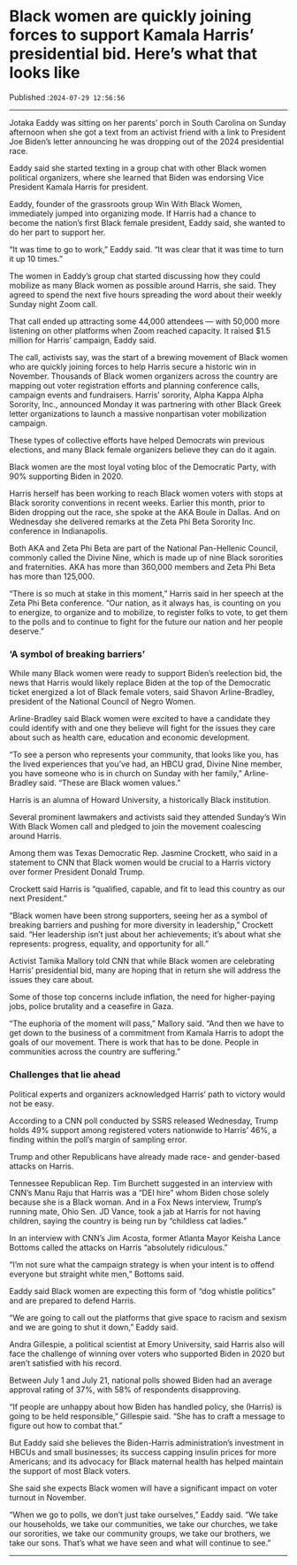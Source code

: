# Black women are quickly joining forces to support Kamala Harris’ presidential bid. Here’s what that looks like

Published :`2024-07-29 12:56:56`

---

Jotaka Eaddy was sitting on her parents’ porch in South Carolina on Sunday afternoon when she got a text from an activist friend with a link to President Joe Biden’s letter announcing he was dropping out of the 2024 presidential race.

Eaddy said she started texting in a group chat with other Black women political organizers, where she learned that Biden was endorsing Vice President Kamala Harris for president.

Eaddy, founder of the grassroots group Win With Black Women, immediately jumped into organizing mode. If Harris had a chance to become the nation’s first Black female president, Eaddy said, she wanted to do her part to support her.

“It was time to go to work,” Eaddy said. “It was clear that it was time to turn it up 10 times.”

The women in Eaddy’s group chat started discussing how they could mobilize as many Black women as possible around Harris, she said. They agreed to spend the next five hours spreading the word about their weekly Sunday night Zoom call.

That call ended up attracting some 44,000 attendees — with 50,000 more listening on other platforms when Zoom reached capacity. It raised $1.5 million for Harris’ campaign, Eaddy said.

The call, activists say, was the start of a brewing movement of Black women who are quickly joining forces to help Harris secure a historic win in November. Thousands of Black women organizers across the country are mapping out voter registration efforts and planning conference calls, campaign events and fundraisers. Harris’ sorority, Alpha Kappa Alpha Sorority, Inc., announced Monday it was partnering with other Black Greek letter organizations to launch a massive nonpartisan voter mobilization campaign.

These types of collective efforts have helped Democrats win previous elections, and many Black female organizers believe they can do it again.

Black women are the most loyal voting bloc of the Democratic Party, with 90% supporting Biden in 2020.

Harris herself has been working to reach Black women voters with stops at Black sorority conventions in recent weeks. Earlier this month, prior to Biden dropping out the race, she spoke at the AKA Boule in Dallas. And on Wednesday she delivered remarks at the Zeta Phi Beta Sorority Inc. conference in Indianapolis.

Both AKA and Zeta Phi Beta are part of the National Pan-Hellenic Council, commonly called the Divine Nine, which is made up of nine Black sororities and fraternities. AKA has more than 360,000 members and Zeta Phi Beta has more than 125,000.

“There is so much at stake in this moment,” Harris said in her speech at the Zeta Phi Beta conference. “Our nation, as it always has, is counting on you to energize, to organize and to mobilize, to register folks to vote, to get them to the polls and to continue to fight for the future our nation and her people deserve.”

### ‘A symbol of breaking barriers’

While many Black women were ready to support Biden’s reelection bid, the news that Harris would likely replace Biden at the top of the Democratic ticket energized a lot of Black female voters, said Shavon Arline-Bradley, president of the National Council of Negro Women.

Arline-Bradley said Black women were excited to have a candidate they could identify with and one they believe will fight for the issues they care about such as health care, education and economic development.

“To see a person who represents your community, that looks like you, has the lived experiences that you’ve had, an HBCU grad, Divine Nine member, you have someone who is in church on Sunday with her family,” Arline-Bradley said. “These are Black women values.”

Harris is an alumna of Howard University, a historically Black institution.

Several prominent lawmakers and activists said they attended Sunday’s Win With Black Women call and pledged to join the movement coalescing around Harris.

Among them was Texas Democratic Rep. Jasmine Crockett, who said in a statement to CNN that Black women would be crucial to a Harris victory over former President Donald Trump.

Crockett said Harris is “qualified, capable, and fit to lead this country as our next President.”

“Black women have been strong supporters, seeing her as a symbol of breaking barriers and pushing for more diversity in leadership,” Crockett said. “Her leadership isn’t just about her achievements; it’s about what she represents: progress, equality, and opportunity for all.”

Activist Tamika Mallory told CNN that while Black women are celebrating Harris’ presidential bid, many are hoping that in return she will address the issues they care about.

Some of those top concerns include inflation, the need for higher-paying jobs, police brutality and a ceasefire in Gaza.

“The euphoria of the moment will pass,” Mallory said. “And then we have to get down to the business of a commitment from Kamala Harris to adopt the goals of our movement. There is work that has to be done. People in communities across the country are suffering.”

### Challenges that lie ahead

Political experts and organizers acknowledged Harris’ path to victory would not be easy.

According to a CNN poll conducted by SSRS released Wednesday, Trump holds 49% support among registered voters nationwide to Harris’ 46%, a finding within the poll’s margin of sampling error.

Trump and other Republicans have already made race- and gender-based attacks on Harris.

Tennessee Republican Rep. Tim Burchett suggested in an interview with CNN’s Manu Raju that Harris was a “DEI hire” whom Biden chose solely because she is a Black woman. And in a Fox News interview, Trump’s running mate, Ohio Sen. JD Vance, took a jab at Harris for not having children, saying the country is being run by “childless cat ladies.”

In an interview with CNN’s Jim Acosta, former Atlanta Mayor Keisha Lance Bottoms called the attacks on Harris “absolutely ridiculous.”

“I’m not sure what the campaign strategy is when your intent is to offend everyone but straight white men,” Bottoms said.

Eaddy said Black women are expecting this form of “dog whistle politics” and are prepared to defend Harris.

“We are going to call out the platforms that give space to racism and sexism and we are going to shut it down,” Eaddy said.

Andra Gillespie, a political scientist at Emory University, said Harris also will face the challenge of winning over voters who supported Biden in 2020 but aren’t satisfied with his record.

Between July 1 and July 21, national polls showed Biden had an average approval rating of 37%, with 58% of respondents disapproving.

“If people are unhappy about how Biden has handled policy, she (Harris) is going to be held responsible,” Gillespie said. “She has to craft a message to figure out how to combat that.”

But Eaddy said she believes the Biden-Harris administration’s investment in HBCUs and small businesses; its success capping insulin prices for more Americans; and its advocacy for Black maternal health has helped maintain the support of most Black voters.

She said she expects Black women will have a significant impact on voter turnout in November.

“When we go to polls, we don’t just take ourselves,” Eaddy said. “We take our households, we take our communities, we take our churches, we take our sororities, we take our community groups, we take our brothers, we take our sons. That’s what we have seen and what will continue to see.”

---

